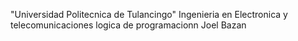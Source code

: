 "Universidad Politecnica de Tulancingo"
Ingenieria en Electronica y telecomunicaciones 
logica de programacionn
Joel Bazan
